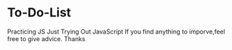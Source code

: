 # To-Do-List
Practicing JS
Just Trying Out JavaScript
If you find anything to imporve,feel free to give advice.
Thanks
